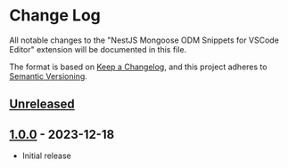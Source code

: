 # Change Log

All notable changes to the "NestJS Mongoose ODM Snippets for VSCode Editor" extension will be documented in this file.

The format is based on [Keep a Changelog](https://keepachangelog.com/en/1.0.0/),
and this project adheres to [Semantic Versioning](https://semver.org/spec/v2.0.0.html).

## [Unreleased]

## [1.0.0] - 2023-12-18

- Initial release

[unreleased]: https://github.com/ManuelGil/vscode-nestjs-mongoose-snippets/compare/v1.0.0...HEAD
[1.0.0]: https://github.com/ManuelGil/vscode-nestjs-mongoose-snippets/releases/tag/v1.0.0
